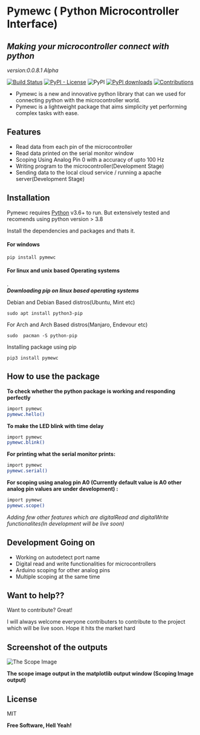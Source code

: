 # Pymewc ( Python Microcontroller Interface)
## _Making your microcontroller connect with python_

_version:0.0.8.1 Alpha_

[![Build Status](https://travis-ci.org/joemccann/dillinger.svg?branch=master)](https://travis-ci.org/joemccann/dillinger)
[![PyPI - License](https://img.shields.io/pypi/l/length)](https://raw.githubusercontent.com/Ratheshprabakar/length/master/LICENSE.md)
![PyPI](https://img.shields.io/pypi/v/pymewc)
[![PyPI downloads](https://img.shields.io/pypi/dm/myfitbit.svg?style=flat)](https://pypi.org/project/pymewc/)
[![Contributions](https://img.shields.io/badge/contributions-welcome-green.svg)](https://img.shields.io/badge/contributions-welcome-green.svg)

- Pymewc is a new and innovative python library that can we used for connecting python with the microcontroller world.
- Pymewc is a lightweight package that aims simplicity yet performing complex tasks with ease.

## Features

- Read data from each pin of the microcontroller
- Read data printed on the serial monitor window
- Scoping Using Analog Pin 0 with a accuracy of upto 100 Hz
- Writing program to the microcontroller(Development Stage)
- Sending data to the local cloud service / running a apache server(Development Stage)

## Installation

Pymewc requires [Python](https://www.python.org/) v3.6+ to run.  But extensively tested and recomends using python version > 3.8

Install the dependencies and packages and thats it.

#### For windows
```
pip install pymewc
```
#### For linux and unix based Operating systems

.              
***Downloading pip on linux based operating systems***

Debian and Debian Based distros(Ubuntu, Mint etc)
```
sudo apt install python3-pip
```
For Arch and Arch Based distros(Manjaro, Endevour etc)
```
sudo  pacman -S python-pip
```

Installing package using pip
```
pip3 install pymewc
```

## How to use the package

**To check whether the python package is working and responding perfectly**

```sh
import pymewc
pymewc.hello()
```
**To make the LED blink with time delay**

```sh
import pymewc
pymewc.blink()
```

**For printing what the serial monitor prints:**

```sh
import pymewc
pymewc.serial() 
```

**For scoping using analog pin A0 (Currently default value is A0 other analog pin values are under development) :**
```sh
import pymewc
pymewc.scope()
```


 *Adding few other features which are digitalRead and digitalWrite functionalites(In development will be live soon)*


## Development Going on

- Working on autodetect port name
- Digital read and write functionalities for microcontrollers
- Arduino scoping for other analog pins
- Multiple scoping at the same time


## Want to help??

Want to contribute? Great!

I will always welcome everyone contributers to contribute to the project which will be live soon. Hope it hits the market hard

## Screenshot of the outputs

![The Scope Image](https://github.com/gr8rithic/Pymewc/blob/master/realtime_scope.pg)

**The scope image output in the matplotlib output window (Scoping Image output)**


## License

MIT

**Free Software, Hell Yeah!**

